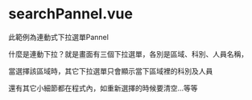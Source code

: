 # searchPannel.vue


此範例為連動式下拉選單Pannel

什麼是連動下拉？就是畫面有三個下拉選單，各別是區域、科別、人員名稱，

當選擇該區域時，其它下拉選單只會顯示當下區域裡的科別及人員

還有其它小細節都在程式內，如重新選擇的時候要清空…等等
